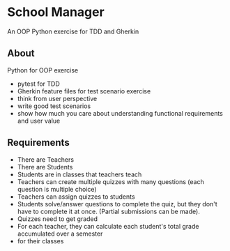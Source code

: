 # School Manager
An OOP Python exercise for TDD and Gherkin 

## About 
Python for OOP exercise 
- pytest for TDD
- Gherkin feature files for test scenario exercise
- think from user perspective 
- write good test scenarios 
- show how much you care about understanding functional requirements and user value

## Requirements 
- There are Teachers
- There are Students
- Students are in classes that teachers teach
- Teachers can create multiple quizzes with many questions (each question is multiple choice)
- Teachers can assign quizzes to students
- Students solve/answer questions to complete the quiz, but they don't have to complete it at once. (Partial submissions can be made).
- Quizzes need to get graded
- For each teacher, they can calculate each student's total grade accumulated over a semester
- for their classes